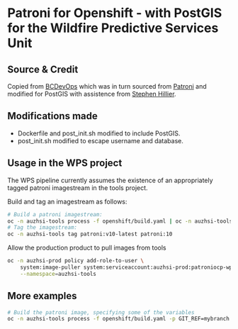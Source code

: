 # Patroni for Openshift - with PostGIS for the Wildfire Predictive Services Unit

## Source & Credit

Copied from [BCDevOps](https://github.com/bcdevOps/platform-services/) which was in turn sourced from [Patroni](https://github.com/zalando/patroni) and modified for PostGIS with assistence from [Stephen Hillier](https://gist.github.com/stephenhillier/17bf0a7365f00c916d80733028f34ae9).

## Modifications made

- Dockerfile and post_init.sh modified to include PostGIS.
- post_init.sh modified to escape username and database.

## Usage in the WPS project

The WPS pipeline currently assumes the existence of an appropriately tagged patroni imagestream in the tools project.

Build and tag an imagestream as follows:

```bash
# Build a patroni imagestream:
oc -n auzhsi-tools process -f openshift/build.yaml | oc -n auzhsi-tools apply -f -
# Tag the imagestream:
oc -n auzhsi-tools tag patroni:v10-latest patroni:10
```

Allow the production product to pull images from tools

```bash
oc -n auzhsi-prod policy add-role-to-user \
    system:image-puller system:serviceaccount:auzhsi-prod:patroniocp-wps-api-prod \
    --namespace=auzhsi-tools
```

## More examples

```bash
# Build the patroni image, specifying some of the variables
oc -n auzhsi-tools process -f openshift/build.yaml -p GIT_REF=mybranch -p VERSION=yourtag | oc -n auzhsi-tools apply -f -
```
